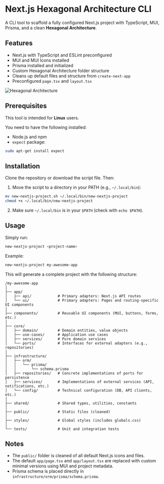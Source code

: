 # Next.js Hexagonal Architecture CLI

A CLI tool to scaffold a fully configured Next.js project with TypeScript, MUI, Prisma, and a clean **Hexagonal Architecture**.

## Features

* Next.js with TypeScript and ESLint preconfigured
* MUI and MUI Icons installed
* Prisma installed and initialized
* Custom Hexagonal Architecture folder structure
* Cleans up default files and structure from `create-next-app`
* Preconfigured `page.tsx` and `layout.tsx`

![Hexagonal Architecture](public/hexagonal-architecture.png)

## Prerequisites

This tool is intended for **Linux** users.

You need to have the following installed:

* Node.js and npm
* `expect` package:

```bash
sudo apt-get install expect
```

## Installation

Clone the repository or download the script file. Then:

1. Move the script to a directory in your PATH (e.g., `~/.local/bin`):

```bash
mv new-nextjs-project.sh ~/.local/bin/new-nextjs-project
chmod +x ~/.local/bin/new-nextjs-project
```

2. Make sure `~/.local/bin` is in your `$PATH` (check with `echo $PATH`).

## Usage

Simply run:

```bash
new-nextjs-project <project-name>
```

Example:

```bash
new-nextjs-project my-awesome-app
```

This will generate a complete project with the following structure:

```
/my-awesome-app
│
├── app/
│   ├── api/            # Primary adapters: Next.js API routes
│   └── ui/             # Primary adapters: Pages and routing-specific UI components
│
├── components/         # Reusable UI components (MUI, buttons, forms, etc.)
│
├── core/
│   ├── domain/         # Domain entities, value objects
│   ├── use-cases/      # Application use cases
│   ├── services/       # Pure domain services
│   └── ports/          # Interfaces for external adapters (e.g., repositories)
│
├── infrastructure/
│   ├── orm/
│   │   └── prisma/
│   │       └── schema.prisma
│   ├── repositories/   # Concrete implementations of ports for persistence
│   ├── services/       # Implementations of external services (API, notifications, etc.)
│   └── config/         # Technical configuration (DB, API clients, etc.)
│
├── shared/             # Shared types, utilities, constants
│
├── public/             # Static files (cleaned)
│
├── styles/             # Global styles (includes globals.css)
│
└── tests/              # Unit and integration tests
```

## Notes

* The `public/` folder is cleaned of all default Next.js icons and files.
* The default `app/page.tsx` and `app/layout.tsx` are replaced with custom minimal versions using MUI and project metadata.
* Prisma schema is placed directly in `infrastructure/orm/prisma/schema.prisma`.
